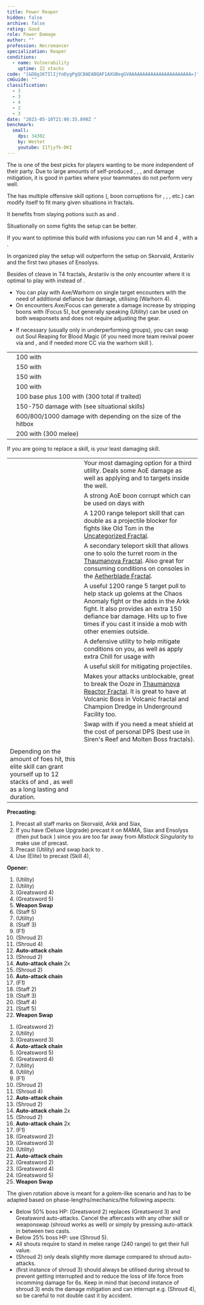 ```yaml
---
title: Power Reaper
hidden: false
archive: false
rating: Good
role: Power Damage
author: ""
profession: Necromancer
specialization: Reaper
conditions:
  - name: Vulnerability
    uptime: 22 stacks
code: "[&DQg1KTIlIjYoDygPgQCBAEABQAF1AXUBegGVAAAAAAAAAAAAAAAAAAAAAAA=]"
cmGuide: ""
classification:
  - 3
  - 3
  - 4
  - 2
  - 3
date: "2023-05-10T21:06:35.898Z "
benchmark:
  small:
    dps: 34302
    by: Westet
    youtube: I1Tjyfk-DKI
---
```

The <Specialization name="Reaper" text="Power Reaper"/> is one of the best picks for players wanting to be more independent of their party. Due to large amounts of self-produced <Condition name="Vulnerability"/>, <Boon name="Quickness"/>, <Boon name="Might"/>, <Boon name="Stability"/> and damage mitigation, it is good in parties where your teammates do not perform very well.

The <Specialization name="Reaper" text="Power Reaper" /> has multiple offensive skill
options (<Control name="Pull" />, boon corruptions for <Instability name="No Pain, No Gain" />
, <Condition name="Blinded" />, <Condition name="Immobile" />, etc.) <Specialization
  name="Reaper"
  text="Power Reaper"
/> can modify itself to fit many given situations in fractals.

It benefits from slaying potions such as <Item id="50082"/> and <Item name="Impact" type="Sigil"/>.

<Divider text="Equipment" /> 

<CharacterWithAr>
<Character title="Eagle Runes" gear='{"attributes":{"profession":"Necromancer","specialization":"Reaper","data":{"Health":23812,"Armor":2192,"Power":3694,"Precision":2153,"Toughness":1225,"Vitality":1460,"Ferocity":1255,"Condition Damage":500,"Expertise":0,"Concentration":225,"Healing Power":0,"Agony Resistance":150,"Condition Duration":0,"Boon Duration":0.15,"Critical Chance":0.999047619047619,"Critical Damage":2.336666666666667,"Power Coefficient":1493,"Power2 Coefficient":2322,"Burning Coefficient":0,"Bleeding Coefficient":0.72,"Poison Coefficient":2.18,"Torment Coefficient":0,"Confusion Coefficient":0,"Flat DPS":0,"Siphon Base Coefficient":139.75,"Alternative Ferocity":300,"Alternative Power":3694,"Alternative Critical Chance":0.999047619047619,"Alternative Critical Damage":2.536666666666667,"Effective Power":24664.232906896337,"NonCrit Effective Power":10561.060187225627,"Power DPS":14179.322190988152,"Alternative Effective Power":30789.089588020157,"Power2 DPS":27528.78938135649,"Siphon DPS":153.72500000000002,"Bleeding Damage":81.25,"Bleeding Stacks":0.72,"Bleeding DPS":58.5,"Burning Damage":325.78125,"Burning Stacks":0,"Burning DPS":0,"Confusion Damage":102.03125,"Confusion Stacks":0,"Confusion DPS":0,"Poison Damage":99.21875,"Poison Stacks":2.18,"Poison DPS":216.29687500000003,"Torment Damage":120,"Torment Stacks":0,"Torment DPS":0,"Damage":42136.63344734464,"Effective Health":103872445.77114429,"Survivability":52807.54741796863,"Effective Healing":390,"Healing":390}},"armor":{"weight":"Light","helmAffix":"Assassin","helmRuneId":24723,"helmRune":"Eagle","helmRuneCount":6,"helmInfusionId":37131,"shouldersAffix":"Berserker","shouldersRuneId":24723,"shouldersRune":"Eagle","shouldersRuneCount":6,"shouldersInfusionId":37131,"coatAffix":"Berserker","coatRuneId":24723,"coatRune":"Eagle","coatRuneCount":6,"coatInfusionId":37131,"glovesAffix":"Berserker","glovesRuneId":24723,"glovesRune":"Eagle","glovesRuneCount":6,"glovesInfusionId":37131,"leggingsAffix":"Berserker","leggingsRuneId":24723,"leggingsRune":"Eagle","leggingsRuneCount":6,"leggingsInfusionId":37131,"bootsAffix":"Berserker","bootsRuneId":24723,"bootsRune":"Eagle","bootsRuneCount":6,"bootsInfusionId":37131},"weapon":{"weapon1MainId":30689,"weapon1MainType":"Greatsword","weapon1MainSigil1Id":24615,"weapon1MainAffix":"Berserker","weapon1MainInfusion1Id":37131,"weapon1MainInfusion2Id":37131,"weapon1MainSigil2Id":24868,"weapon2MainId":30698,"weapon2MainType":"Staff","weapon2MainSigil1Id":24615,"weapon2MainAffix":"Berserker","weapon2MainInfusion1Id":37131,"weapon2MainInfusion2Id":37131,"weapon2MainSigil2Id":24868},"backAndTrinket":{"backItemAffix":"Berserker","backItemInfusion1Id":37131,"backItemInfusion2Id":37131,"amuletAffix":"Berserker","ring1Affix":"Berserker","ring1Infusion1Id":37131,"ring1Infusion2Id":37131,"ring1Infusion3Id":37131,"ring2Affix":"Berserker","ring2Infusion1Id":37131,"ring2Infusion2Id":37131,"ring2Infusion3Id":37131,"accessory1Affix":"Berserker","accessory1InfusionId":37131,"accessory2Affix":"Berserker","accessory2InfusionId":37131},"consumables":{"foodId":91805,"utilityId":77569},"skills":{"healId":10547,"utility1Id":10546,"utility2Id":10607,"utility3Id":29414,"eliteId":10646},"assumedBuffs":{"value":[{"id":"might","type":"Boon"},{"id":"fury","type":"Boon"},{"id":"protection","type":"Boon"},{"id":"vulnerability","type":"Condition"},{"id":"jade-bot","gw2id":96613,"type":"Item"},{"id":"omnipotion","gw2id":79722,"type":"Item"}]},"traits":{"selection":[[914,829,853],[875,894,893],[2020,1969,2021]],"lines":[53,50,34]}}'>


Situationally on some fights the <Item id="24836"/> setup can be better.

If you want to optimise this build with infusions you can run 14 <Item name="Mighty +9 Agony Infusion"/> and 4 <Item name="Precise +9 Agony Infusion"/>, with a <Item id="48081" text="Berserkers Helm"/>.

</Character>
<Character title="Scholar Runes" gear='{"attributes":{"profession":"Necromancer","specialization":"Reaper","data":{"Health":23812,"Armor":2192,"Power":3692,"Precision":2155,"Toughness":1225,"Vitality":1460,"Ferocity":1255,"Condition Damage":500,"Expertise":0,"Concentration":225,"Healing Power":0,"Agony Resistance":150,"Condition Duration":0,"Boon Duration":0.15,"Critical Chance":1,"Critical Damage":2.336666666666667,"Power Coefficient":1493,"Power2 Coefficient":2322,"Burning Coefficient":0,"Bleeding Coefficient":0.72,"Poison Coefficient":2.18,"Torment Coefficient":0,"Confusion Coefficient":0,"Flat DPS":0,"Siphon Base Coefficient":139.75,"Alternative Ferocity":300,"Alternative Power":3692,"Alternative Critical Chance":1,"Alternative Critical Damage":2.536666666666667,"Effective Power":24664.316352713544,"NonCrit Effective Power":10555.342233686251,"Power DPS":14179.370163496851,"Alternative Effective Power":30791.69251936841,"Power2 DPS":27531.116684625897,"Siphon DPS":153.72500000000002,"Bleeding Damage":81.25,"Bleeding Stacks":0.72,"Bleeding DPS":58.5,"Burning Damage":325.78125,"Burning Stacks":0,"Burning DPS":0,"Confusion Damage":102.03125,"Confusion Stacks":0,"Confusion DPS":0,"Poison Damage":99.21875,"Poison Stacks":2.18,"Poison DPS":216.29687500000003,"Torment Damage":120,"Torment Stacks":0,"Torment DPS":0,"Damage":42139.008723122744,"Effective Health":103872445.77114429,"Survivability":52807.54741796863,"Effective Healing":390,"Healing":390}},"armor":{"weight":"Light","helmAffix":"Assassin","helmRuneId":24836,"helmRune":"Scholar","helmRuneCount":6,"helmInfusionId":37131,"shouldersAffix":"Berserker","shouldersRuneId":24836,"shouldersRune":"Scholar","shouldersRuneCount":6,"shouldersInfusionId":37131,"coatAffix":"Berserker","coatRuneId":24836,"coatRune":"Scholar","coatRuneCount":6,"coatInfusionId":37131,"glovesAffix":"Berserker","glovesRuneId":24836,"glovesRune":"Scholar","glovesRuneCount":6,"glovesInfusionId":37131,"leggingsAffix":"Berserker","leggingsRuneId":24836,"leggingsRune":"Scholar","leggingsRuneCount":6,"leggingsInfusionId":37131,"bootsAffix":"Berserker","bootsRuneId":24836,"bootsRune":"Scholar","bootsRuneCount":6,"bootsInfusionId":37131},"weapon":{"weapon1MainId":30689,"weapon1MainType":"Greatsword","weapon1MainSigil1Id":24615,"weapon1MainAffix":"Assassin","weapon1MainInfusion1Id":37131,"weapon1MainInfusion2Id":37131,"weapon1MainSigil2Id":24868,"weapon2MainId":30698,"weapon2MainType":"Staff","weapon2MainSigil1Id":24615,"weapon2MainAffix":"Assassin","weapon2MainInfusion1Id":37131,"weapon2MainInfusion2Id":37131,"weapon2MainSigil2Id":24868},"backAndTrinket":{"backItemAffix":"Assassin","backItemInfusion1Id":37131,"backItemInfusion2Id":37131,"amuletAffix":"Berserker","ring1Affix":"Assassin","ring1Infusion1Id":37131,"ring1Infusion2Id":37131,"ring1Infusion3Id":37131,"ring2Affix":"Assassin","ring2Infusion1Id":37131,"ring2Infusion2Id":37131,"ring2Infusion3Id":37131,"accessory1Affix":"Berserker","accessory1InfusionId":37131,"accessory2Affix":"Berserker","accessory2InfusionId":37131},"consumables":{"foodId":91805,"utilityId":77569},"skills":{"healId":10547,"utility1Id":10546,"utility2Id":10607,"utility3Id":29414,"eliteId":10646},"assumedBuffs":{"value":[{"id":"might","type":"Boon"},{"id":"fury","type":"Boon"},{"id":"protection","type":"Boon"},{"id":"vulnerability","type":"Condition"},{"id":"jade-bot","gw2id":96613,"type":"Item"},{"id":"omnipotion","gw2id":79722,"type":"Item"}]},"traits":{"selection":[[914,829,853],[875,894,893],[2020,1969,2021]],"lines":[53,50,34]}}'>

In organized play the <Item id="24836"/> setup will outperform the <Item id="24723"/> setup on Skorvald, Arstariiv and the first two phases of Ensolyss.

Besides of cleave in T4 fractals, Arstariiv is the only encounter where it is optimal to play with <Item id="24618"/> instead of <Item id="24868"/>. 

</Character>
</CharacterWithAr>

<Divider text="Build" />

<Grid>
<GridItem sm="7">
<Card title="Traits">
<Traits traits1="Spite" traits1Selected="Spiteful Talisman, Awaken the Pain, Close to Death" traits2="Soul Reaping" traits2Selected="Unyielding Blast, Soul Barbs, Death Perception" traits3="Reaper" traits3Selected="Chilling Nova , Soul Eater, Reapers Onslaught"/>
</Card>

<Card title="Situational Weapon">

- You can play with Axe/Warhorn on single target encounters with the need of additional defiance bar damage, utilising  <Skill name="Wail of Doom" /> (Warhorn 4).
- On <Instability name="No Pain, No Gain" /> encounters Axe/Focus can generate a damage increase by stripping boons with  <Skill name="Spinal Shivers" /> (Focus 5), but generally speaking <Skill name="Corrupt Boon" /> (Utility) can be used on both weaponsets and does not require adjusting the gear.

</Card> 

<Card title="Situational Traits">

- If necessary (usually only in underperforming groups), you can swap out Soul Reaping for Blood Magic (if you need more team revival power via <Trait name="Ritual of Life" /> and <Trait name="Transfusion" />, and if needed more CC via the warhorn skill <Trait name="Banshees Wail" />).

</Card>

<Card title="Defiance Bar Damage">

|                                                                        |                                                                            |
| ---------------------------------------------------------------------- | -------------------------------------------------------------------------- |
| <Skill name="Terrify" size="big" disableText/>                         | 100 with <Condition name="Fear"/>                                          |
| <Skill name="Executioners Scythe" size="big" disableText/>             | 150 with <Control name="Stun"/> 
| <Skill name="Grasping Darkness" size="big" disableText/>               | 150 with <Control name="Pull"/>
| <Skill name="Reaper's Mark" size="big" disableText/>                   | 100 with <Condition name="Fear"/>
| <Skill name="Wail of Doom" size="big" disableText/>                    | 100 base plus 100 with <Condition name="Fear"/> (300 total if traited)   |
| <Skill name="Spectral Grasp" size="big" disableText/>                    | 150-750 damage with <Control name="Pull"/> (see situational skills)   |
| <Skill name="Charge" profession="necromancer" size="big" disableText/> | 600/800/1000 damage with <Control name="Knockdown"/> depending on the size of the hitbox  |
| <Skill name="Chilled to the Bone!" size="big" disableText/>             | 200 with <Control name="Stun"/> (300 melee)


</Card>

</GridItem>

<GridItem sm="5">
<Card title="Situational Skills">

<Warning>
  If you are going to replace a skill, <Skill name="Well of Darkness" /> is your
  least damaging skill.
</Warning>

|                                                               |                                                                                                                                                                                                                                                      |
| ------------------------------------------------------------- | ---------------------------------------------------------------------------------------------------------------------------------------------------------------------------------------------------------------------------------------------------- |
| <Skill name="Well of Darkness" size="big" disableText/>       | Your most damaging option for a third utility. Deals some AoE damage as well as applying <Condition name="Blinded" text="Blind"/> and <Condition name="Chilled" text="Chill"/> to targets inside the well.                                           |
| <Skill name="Well of Corruption" size="big" disableText/>     | A strong AoE boon corrupt which can be used on days with<Instability name="No Pain, No Gain" />                                                                                                                                                |
| <Skill name="Summon flesh Wurm" size="big" disableText/>      | A 1200 range teleport skill that can double as a projectile blocker for fights like Old Tom in the [Uncategorized Fractal](/fractals/uncategorized).                                                                                                 |
| <Skill name="Spectral Walk " size="big" disableText/>         | A secondary teleport skill that allows one to solo the turret room in the [Thaumanova Fractal](/fractals/thaumanova-reactor). Also great for consuming conditions on consoles in the [Aetherblade Fractal](/fractals/aetherblade).                   |
| <Skill name="Spectral Grasp" size="big" disableText/>         | A useful 1200 range 5 target pull to help stack up golems at the Chaos Anomaly fight or the adds in the Arkk fight. It also provides an extra 150 defiance bar damage. Hits up to five times if you cast it inside a mob with other enemies outside. |
| <Skill name="Suffer" size="big" disableText/>                 | A defensive utility to help mitigate conditions on you, as well as apply extra Chill for usage with <Trait name="Cold Shoulder"/>                                                                                                                                                                                                                                                                                                                                    |
| <Skill name="Corrosive Poison Cloud" size="big" disableText/> | A useful skill for mitigating projectiles.                                                                                                                                                                                                           |
| <Skill name="Nothing Can Save You" size="big" disableText/>   | Makes your attacks unblockable, great to break the Ooze in [Thaumanova Reactor Fractal](/fractals/thaumanova-reactor). It is great to have at Volcanic Boss in Volcanic fractal and Champion Dredge in Underground Facility too.                     |
| <Skill name="Rise!" size="big" disableText/>                  | Swap with <Skill name="Well of Darkness"/> if you need a meat shield at the cost of personal DPS (best use in Siren's Reef and Molten Boss fractals).             |
| <Skill name="Chilled to the Bone!" size="big" disableText/>    | 
Depending on the amount of foes hit, this elite skill can grant yourself up to 12 stacks of <Boon name="Stability"/> and <Boon name="Might"/>, as well as a long lasting <Boon name="Quickness"/> and <Boon name="Fury"/> duration.  |


</Card>
</GridItem>
</Grid>

<Divider text="Details" />

<Grid>
<GridItem sm="7">
<Card title="Rotation">

**Precasting:**

1. Precast all staff marks on Skorvald, Arkk and Siax,
2. If you have <Skill name="Mistfire Wolf" /> (Deluxe Upgrade) precast it on MAMA, Siax and Ensolyss (then put back <Skill name="Lich Form"/>) since you are too far away from _Mistlock Singularity_ to make use of <Skill name="Lich Form" disableText/> precast.
3. Precast <Skill name="Rise" /> (Utility) and swap back to <Skill name="You are all Weaklings!" />.
4. Use <Skill name="Lich Form"/> (Elite) to precast <Skill id="10636"/> (Skill 4),

**Opener:**

1. <Skill name="Well of Darkness" /> (Utility)
2. <Skill name="Well of Suffering" /> (Utility)
3. <Skill name="Nightfall" /> (Greatsword 4)
4. <Skill name="Grasping Darkness" /> (Greatsword 5)
5. **Weapon Swap**
6. <Skill name="Reaper's Mark" /> (Staff 5)
7. <Skill name="You are all Weaklings!" /> (Utility)
8. <Skill name="Chillblains" /> (Staff 3)
9. <Skill name="Reapers Shroud" /> (F1)
10. <Skill name="Deaths Charge" /> (Shroud 2)
11. <Skill name="Soul Spiral" /> (Shroud 4)
12. **Auto-attack chain**
13. <Skill name="Deaths Charge" /> (Shroud 2)
14.  **Auto-attack chain** 2x
15.  <Skill name="Deaths Charge" /> (Shroud 2)
16.  **Auto-attack chain**
17. <Skill name="Exit Reapers Shroud" /> (F1)
18.  <Skill name="Mark of Blood" /> (Staff 2)
19. <Skill name="Chillblains" /> (Staff 3)
20. <Skill name="Putrid Mark" /> (Staff 4)
21. <Skill name="Reaper's Mark" /> (Staff 5)
22. **Weapon Swap**

</Card>
</GridItem>

<GridItem sm="5">
<Card title="Rotation: Loop">

1. <Skill name="Gravedigger" /> (Greatsword 2)
2. <Skill name="You are all Weaklings!" /> (Utility)
3. <Skill name="Death Spiral" /> (Greatsword 3)
4. **Auto-attack chain**
5. <Skill name="Grasping Darkness" /> (Greatsword 5)
6. <Skill name="Nightfall" /> (Greatsword 4)
7. <Skill name="Well of Darkness" /> (Utility)
8. <Skill name="Well of Suffering" /> (Utility)
9. <Skill name="Reapers Shroud" /> (F1)
10. <Skill name="Deaths Charge" /> (Shroud 2)
11. <Skill name="Soul Spiral" /> (Shroud 4)
12. **Auto-attack chain**
13. <Skill name="Deaths Charge" /> (Shroud 2)
14.  **Auto-attack chain** 2x
15.  <Skill name="Deaths Charge" /> (Shroud 2)
16.  **Auto-attack chain** 2x
17. <Skill name="Exit Reapers Shroud" /> (F1)
18. <Skill name="Gravedigger" /> (Greatsword 2)
19. <Skill name="Death Spiral" /> (Greatsword 3)
20. <Skill name="You are all Weaklings!" /> (Utility)
21. **Auto-attack chain**
22. <Skill name="Gravedigger" /> (Greatsword 2)
23.  <Skill name="Nightfall" /> (Greatsword 4)
24. <Skill name="Grasping Darkness" /> (Greatsword 5)
25. **Weapon Swap**

</Card>
</GridItem>

<GridItem sm="20">
<Card title="Notes:">

The given rotation above is meant for a golem-like scenario and has to be adapted based on phase-lengths/mechanics/the following aspects: 
- Below 50% boss HP: <Skill name="Gravedigger" /> (Greatsword 2) replaces  <Skill name="Death Spiral" /> (Greatsword 3) and Greatsword auto-attacks. 
 Cancel the aftercasts with any other skill or weaponswap (shroud works as well) or simply by pressing auto-attack in between two casts.
- Below 25% boss HP: use <Skill name="Executioner's Scythe" /> (Shroud 5).
- All shouts require to stand in melee range (240 range) to get their full value.
- <Skill name="Deaths Charge" /> (Shroud 2) only deals slightly more damage compared to shroud auto-attacks.
- <Skill name="Infusing Terror" /> (first instance of shroud 3) should always be utilised during shroud to prevent getting interrupted and to reduce the loss of life force from incomming damage for 6s. 
Keep in mind that <Skill name="Terrify" /> (second instance of shroud 3) ends the damage mitigation and can interrupt e.g. <Skill name="Soul Spiral" /> (Shroud 4), so be careful to not double cast it by accident.

 
</Card>
</GridItem>

</Grid>
